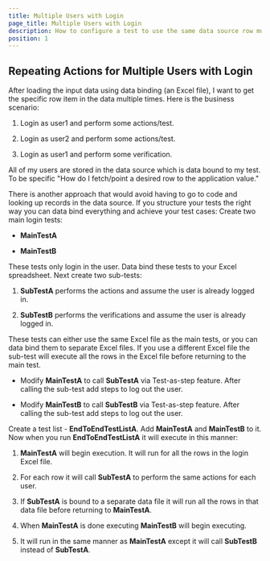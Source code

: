 ```yaml
---
title: Multiple Users with Login
page_title: Multiple Users with Login
description: How to configure a test to use the same data source row multiple times. 
position: 1
---
```

## Repeating Actions for Multiple Users with Login

After loading the input data using data binding (an Excel file), I want to get the specific row item in the data multiple times. Here is the business scenario:

1. Login as user1 and perform some actions/test.

2. Login as user2 and perform some actions/test.

3. Login as user1 and perform some verification.

All of my users are stored in the data source which is data bound to my test. To be specific "How do I fetch/point a desired row to the application value."
 
There is another approach that would avoid having to go to code and looking up records in the data source. If you structure your tests the right way you can data bind everything and achieve your test cases: Create two main login tests:

* **MainTestA**
 
* **MainTestB**

These tests only login in the user. Data bind these tests to your Excel spreadsheet. Next create two sub-tests:

1. **SubTestA** performs the actions and assume the user is already logged in.

2. **SubTestB** performs the verifications and assume the user is already logged in.

These tests can either use the same Excel file as the main tests, or you can data bind them to separate Excel files. If you use a different Excel file the sub-test will execute all the rows in the Excel file before returning to the main test.

* Modify **MainTestA** to call **SubTestA** via Test-as-step feature. After calling the sub-test add steps to log out the user.

* Modify **MainTestB** to call **SubTestB** via Test-as-step feature. After calling the sub-test add steps to log out the user.

Create a test list - **EndToEndTestListA**. Add **MainTestA** and **MainTestB** to it. Now when you run **EndToEndTestListA** it will execute in this manner:

1. **MainTestA** will begin execution. It will run for all the rows in the login Excel file.

2. For each row it will call **SubTestA** to perform the same actions for each user.

3. If **SubTestA** is bound to a separate data file it will run all the rows in that data file before returning to **MainTestA**.

4. When **MainTestA** is done executing **MainTestB** will begin executing.

5. It will run in the same manner as **MainTestA** except it will call **SubTestB** instead of **SubTestA**.